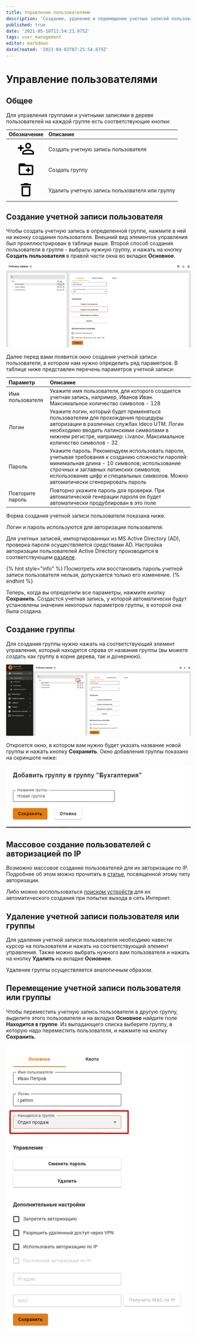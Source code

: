 ```yaml
---
title: Управление пользователями
description: 'Создание, удаление и перемещение учетных записей пользователей.'
published: true
date: '2021-05-18T11:54:21.975Z'
tags: user_management
editor: markdown
dateCreated: '2021-04-02T07:25:54.679Z'
---
```


# Управление пользователями

## Общее

Для управления группами и учетными записями в дереве пользователей на каждой группе есть соответствующие кнопки:

| Обозначение | Описание |
| :---: | :--- |
| ![mdiaccountplusoutline.svg](../../.gitbook/assets/mdiaccountplusoutline.svg) | Создать учетную запись пользователя |
| ![mdifolderplusoutline.svg](../../.gitbook/assets/mdifolderplusoutline.svg) | Создать группу |
| ![mdideleteoutline.svg](../../.gitbook/assets/mdideleteoutline.svg) | Удалить учетную запись пользователя или группу |

## Создание учетной записи пользователя

Чтобы создать учетную запись в определенной группе, нажмите в ней на иконку создания пользователя. Внешний вид элементов управления был проиллюстрирован в таблице выше. Второй способ создания пользователя в группе - выбрать нужную группу, и нажать на кнопку **Создать пользователя** в правой части окна во вкладке **Основное**.

![](../../.gitbook/assets/create-users.png)

Далее перед вами появится окно создания учетной записи пользователя, в котором нам нужно определить ряд параметров. В таблице ниже представлен перечень параметров учетной записи:

| Параметр | Описание |
| :--- | :--- |
| Имя пользователя | Укажите имя пользователя, для которого создается учетная запись, например, Иванов Иван. Максимальное количество символов - 128 |
| Логин | Укажите логин, который будет применяться пользователем для прохождения процедуры авторизации в различных службах Ideco UTM. Логин необходимо вводить латинскими символами в нижнем регистре, например: i.ivanov. Максимальное количество символов - 32 |
| Пароль | Укажите пароль. Рекомендуем использовать пароли, учитывая требования к созданию сложности паролей: минимальная длина - 10 символов; использование строчных и заглавных латинских символов; использование цифр и специальных символов. Можно автоматически сгенерировать пароль |
| Повторите пароль | Повторно укажите пароль для проверки. При автоматической генерации пароля он будет автоматически продублирован в это поле |

Форма создания учетной записи пользователя показана ниже.



Логин и пароль используются для авторизации пользователя.

Для учетных записей, импортированных из MS Active Directory \(AD\), проверка пароля осуществляется средствами AD. Настройка авторизации пользователей Active Directory производится в соответствующем [разделе](active-directory/active-directory-user-authorization.md).

{% hint style="info" %}
Посмотреть или восстановить пароль учетной записи пользователя нельзя, допускается только его изменение. 
{% endhint %}

Теперь, когда вы определили все параметры, нажмите кнопку **Сохранить**. Создастся учетная запись, у которой автоматически будут установлены значения некоторых параметров группы, в которой она была создана.

## Создание группы

Для создания группы нужно нажать на соответствующий элемент управления, который находятся справа от названия группы \(вы можете создать как группу в корне дерева, так и дочернюю\).

![](../../.gitbook/assets/create-group.png)

Откроется окно, в котором вам нужно будет указать название новой группы и нажать кнопку **Сохранить**. Окно добавления группы показано на скриншоте ниже:

![](../../.gitbook/assets/group.png)

## Массовое создание пользователей с авторизацией по IP

Возможно массовое создание пользователей для их авторизации по IP. Подробнее об этом можно прочитать в [статье](authorization/ip.md), посвященной этому типу авторизации.

Либо можно воспользоваться [поиском устройств](../services/device-discovery.md) для их автоматического создания при попытке выхода в сеть Интернет.

## Удаление учетной записи пользователя или группы

Для удаления учетной записи пользователя необходимо навести курсор на пользователя и нажать на соответствующий элемент управления. Также можно выбрать нужного вам пользователя и нажать на кнопку **Удалить** на вкладке **Основное**.

Удаление группы осуществляется аналогичным образом.

## Перемещение учетной записи пользователя или группы

Чтобы переместить учетную запись пользователя в другую группу, выделите этого пользователя и на вкладке **Основное** найдите поле **Находится в группе**. Из выпадающего списка выберите группу, в которую надо переместить пользователя, и нажмите на кнопку **Сохранить**.

![](../../.gitbook/assets/move-user.png)

